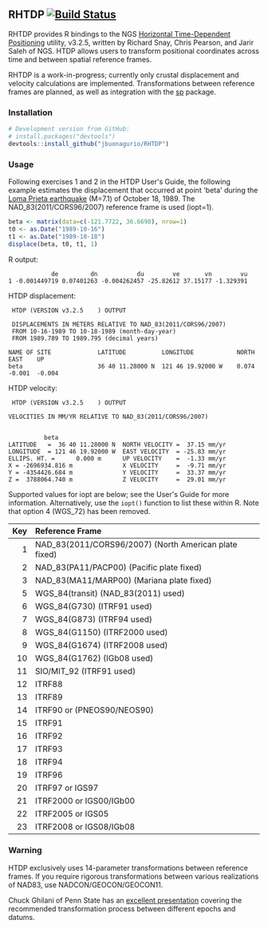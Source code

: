 ## RHTDP [![Build Status](https://travis-ci.org/jbuonagurio/RHTDP.svg)](https://travis-ci.org/jbuonagurio/RHTDP)

RHTDP provides R bindings to the NGS [Horizontal Time-Dependent Positioning](https://www.ngs.noaa.gov/TOOLS/Htdp/Htdp.shtml) utility, v3.2.5, written by Richard Snay, Chris Pearson, and Jarir Saleh of NGS. HTDP allows users to transform positional coordinates across time and between spatial reference frames.

RHTDP is a work-in-progress; currently only crustal displacement and velocity calculations are implemented. Transformations between reference frames are planned, as well as integration with the [sp](https://cran.r-project.org/package=sp) package.

### Installation

```R
# Development version from GitHub:
# install.packages("devtools")
devtools::install_github("jbuonagurio/RHTDP")
```

### Usage

Following exercises 1 and 2 in the HTDP User's Guide, the following example estimates the displacement that occurred at point 'beta' during the [Loma Prieta earthquake](https://en.wikipedia.org/wiki/1989_Loma_Prieta_earthquake) (M=7.1) of October 18, 1989. The NAD_83(2011/CORS96/2007) reference frame is used (iopt=1).

```R
beta <- matrix(data=c(-121.7722, 36.6698), nrow=1)
t0 <- as.Date("1989-10-16")
t1 <- as.Date("1989-10-18")
displace(beta, t0, t1, 1)
```

R output:
```
            de         dn           du        ve       vn        vu
1 -0.001449719 0.07401263 -0.004262457 -25.82612 37.15177 -1.329391
```

HTDP displacement:
```
 HTDP (VERSION v3.2.5    ) OUTPUT

 DISPLACEMENTS IN METERS RELATIVE TO NAD_83(2011/CORS96/2007)
 FROM 10-16-1989 TO 10-18-1989 (month-day-year)
 FROM 1989.789 TO 1989.795 (decimal years)

NAME OF SITE             LATITUDE          LONGITUDE            NORTH    EAST    UP 
beta                     36 40 11.28000 N  121 46 19.92000 W    0.074  -0.001  -0.004
```

HTDP velocity:
```
 HTDP (VERSION v3.2.5    ) OUTPUT

VELOCITIES IN MM/YR RELATIVE TO NAD_83(2011/CORS96/2007)


          beta                    
LATITUDE   =  36 40 11.28000 N  NORTH VELOCITY =  37.15 mm/yr
LONGITUDE  = 121 46 19.92000 W  EAST VELOCITY  = -25.83 mm/yr
ELLIPS. HT. =      0.000 m      UP VELOCITY    =  -1.33 mm/yr
X = -2696934.816 m              X VELOCITY     =  -9.71 mm/yr
Y = -4354426.684 m              Y VELOCITY     =  33.37 mm/yr
Z =  3788064.740 m              Z VELOCITY     =  29.01 mm/yr
```

Supported values for iopt are below; see the User's Guide for more information. Alternatively, use the `iopt()` function to list these within R. Note that option 4 (WGS_72) has been removed.

| Key | Reference Frame |
| ---: | :--- |
| 1 | NAD_83(2011/CORS96/2007) (North American plate fixed) |
| 2 | NAD_83(PA11/PACP00) (Pacific plate fixed) |
| 3 | NAD_83(MA11/MARP00) (Mariana plate fixed) |
| 5 | WGS_84(transit) (NAD_83(2011) used) |
| 6 | WGS_84(G730) (ITRF91 used) |
| 7 | WGS_84(G873) (ITRF94 used) |
| 8 | WGS_84(G1150) (ITRF2000 used) |
| 9 | WGS_84(G1674) (ITRF2008 used) |
| 10 | WGS_84(G1762) (IGb08 used) |
| 11 | SIO/MIT_92 (ITRF91 used) |
| 12 | ITRF88 |
| 13 | ITRF89 |
| 14 | ITRF90 or (PNEOS90/NEOS90) |
| 15 | ITRF91 |
| 16 | ITRF92 |
| 17 | ITRF93 |
| 18 | ITRF94 |
| 19 | ITRF96 |
| 20 | ITRF97 or IGS97 |
| 21 | ITRF2000 or IGS00/IGb00 |
| 22 | ITRF2005 or IGS05 |
| 23 | ITRF2008 or IGS08/IGb08 |

### Warning

HTDP exclusively uses 14-parameter transformations between reference frames. If you require rigorous transformations between various realizations of NAD83, use NADCON/GEOCON/GEOCON11.

Chuck Ghilani of Penn State has an [excellent presentation](http://www.personal.psu.edu/cdg3/PSLS.pdf) covering the recommended transformation process between different epochs and datums.
